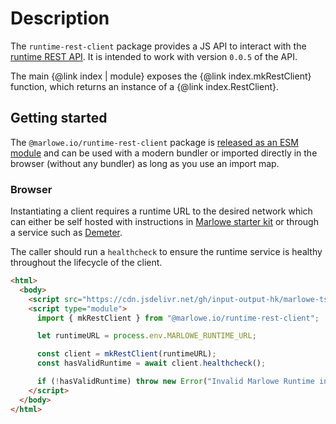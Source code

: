 # Description

The `runtime-rest-client` package provides a JS API to interact with the [runtime REST API](https://docs.marlowe.iohk.io/api/introduction). It is intended to work with version `0.0.5` of the API.

The main {@link index | module} exposes the {@link index.mkRestClient} function, which returns an instance of a {@link index.RestClient}.

## Getting started

The `@marlowe.io/runtime-rest-client` package is [released as an ESM module](https://github.com/input-output-hk/marlowe-ts-sdk/blob/main/doc/modules-system.md) and can be used with a modern bundler or imported directly in the browser (without any bundler) as long as you use an import map.

### Browser

Instantiating a client requires a runtime URL to the desired network which can either be self hosted with instructions in [Marlowe starter kit](https://github.com/input-output-hk/marlowe-starter-kit/blob/main/docs/preliminaries.md) or through a service such as [Demeter](https://docs.demeter.run/extensions/marlowe-runtime).

The caller should run a `healthcheck` to ensure the runtime service is healthy throughout the lifecycle of the client.

```html
<html>
  <body>
    <script src="https://cdn.jsdelivr.net/gh/input-output-hk/marlowe-ts-sdk@0.2.0-alpha-22/jsdelivr-npm-importmap.js"></script>
    <script type="module">
      import { mkRestClient } from "@marlowe.io/runtime-rest-client";

      let runtimeURL = process.env.MARLOWE_RUNTIME_URL;

      const client = mkRestClient(runtimeURL);
      const hasValidRuntime = await client.healthcheck();

      if (!hasValidRuntime) throw new Error("Invalid Marlowe Runtime instance");
    </script>
  </body>
</html>
```
